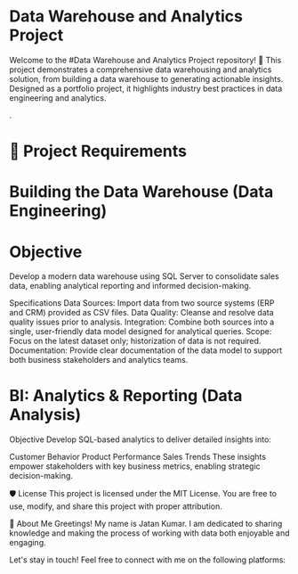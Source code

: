# Data Warehouse and Analytics Project 			    
Welcome to the #Data Warehouse and Analytics Project repository! 🚀
This project demonstrates a comprehensive data warehousing and analytics solution, from building a data warehouse to generating actionable insights. Designed as a portfolio project, it highlights industry best practices in data engineering and analytics.

.
# 🚀 Project Requirements
# Building the Data Warehouse (Data Engineering)
# Objective
Develop a modern data warehouse using SQL Server to consolidate sales data, enabling analytical reporting and informed decision-making.

 Specifications
 Data Sources: Import data from two source systems (ERP and CRM) provided as CSV files.
 Data Quality: Cleanse and resolve data quality issues prior to analysis.
 Integration: Combine both sources into a single, user-friendly data model designed for analytical queries.
Scope: Focus on the latest dataset only; historization of data is not required.
Documentation: Provide clear documentation of the data model to support both business stakeholders and analytics teams.


# BI: Analytics & Reporting (Data Analysis)
Objective
Develop SQL-based analytics to deliver detailed insights into:

Customer Behavior
Product Performance
Sales Trends
These insights empower stakeholders with key business metrics, enabling strategic decision-making. 


🛡️ License
This project is licensed under the MIT License. You are free to use, modify, and share this project with proper attribution.


🌟 About Me
Greetings! My name is Jatan Kumar. I am dedicated to sharing knowledge and making the process of working with data both enjoyable and engaging.

Let's stay in touch! Feel free to connect with me on the following platforms:
